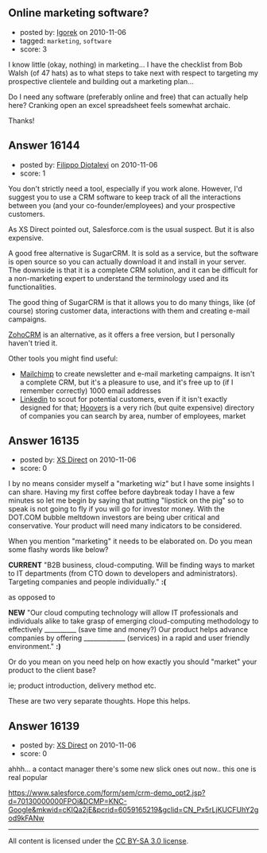 ## Online marketing software?

- posted by: [Igorek](https://stackexchange.com/users/-1/4395-igorek) on 2010-11-06
- tagged: `marketing`, `software`
- score: 3

I know little (okay, nothing) in marketing... I have the checklist from Bob Walsh (of 47 hats) as to what steps to take next with respect to targeting my prospective clientele and building out a marketing plan... 

Do I need any software (preferably online and free) that can actually help here?  Cranking open an excel spreadsheet feels somewhat archaic.

Thanks!


## Answer 16144

- posted by: [Filippo Diotalevi](https://stackexchange.com/users/-1/4482-filippo-diotalevi) on 2010-11-06
- score: 1

<p>You don't strictly need a tool, especially if you work alone. However, I'd suggest you to use a CRM software to keep track of all the interactions between you (and your co-founder/employees) and your prospective customers.</p>

<p>As XS Direct pointed out, Salesforce.com is the usual suspect. But it is also expensive.</p>

<p>A good free alternative is SugarCRM. It is sold as a service, but the software is open source so you can actually download it and install in your server. The downside is that it is a complete CRM solution, and it can be difficult for a non-marketing expert to understand the terminology used and its functionalities. </p>

<p>The good thing of SugarCRM is that it allows you to do many things, like (of course) storing customer data, interactions with them and creating e-mail campaigns.</p>

<p><a href="http://www.zoho.com/crm/zohocrm-pricing.html" rel="nofollow">ZohoCRM</a> is an alternative, as it offers a free version, but I personally haven't tried it.</p>

<p>Other tools you might find useful:</p>

<ul>
<li><a href="http://www.mailchimp.com/-" rel="nofollow">Mailchimp</a> to create newsletter and e-mail marketing campaigns. It isn't a complete CRM, but it's a pleasure to use, and it's free up to (if I remember correctly) 1000 email addresses</li>
<li><a href="http://linkedin.com" rel="nofollow">Linkedin</a> to scout for potential customers, even if it isn't exactly designed for that; <a href="http://www.hoovers.com/" rel="nofollow">Hoovers</a> is a very rich (but quite expensive) directory of companies you can search by area, number of employees, market</li>
</ul>



## Answer 16135

- posted by: [XS Direct](https://stackexchange.com/users/-1/4834-xs-direct) on 2010-11-06
- score: 0

I by no means consider myself a "marketing wiz" but I have some insights I can share. Having my first coffee before daybreak today I have a few minutes so let me begin by saying that putting "lipstick on the pig" so to speak is not going to fly if you will go for investor money. With the DOT.COM bubble meltdown investors are being uber critical and conservative. Your product will need many indicators to be considered.

When you mention "marketing" it needs to be elaborated on. Do you mean some flashy words like below? 

**CURRENT**   "B2B business, cloud-computing. Will be finding ways to market to IT departments (from CTO down to developers and administrators). Targeting companies and people individually."    **:(**

as opposed to

**NEW**   "Our cloud computing technology will allow IT professionals and individuals alike to take grasp of emerging cloud-computing methodology to effectively __________ (save time and money?) Our product helps advance companies by offering _____________ (services) in a rapid and user friendly environment."    **:)**

Or do you mean on you need help on how exactly you should "market" your product to the client base?

ie; product introduction, delivery method etc.

These are two very separate thoughts. Hope this helps.

 




## Answer 16139

- posted by: [XS Direct](https://stackexchange.com/users/-1/4834-xs-direct) on 2010-11-06
- score: 0

ahhh... a contact manager   there's some new slick ones out now..   this one is real popular

https://www.salesforce.com/form/sem/crm-demo_opt2.jsp?d=70130000000FPOi&DCMP=KNC-Google&mkwid=cKIQa2jE&pcrid=6059165219&gclid=CN_Px5rLjKUCFUhY2god9kFANw



---

All content is licensed under the [CC BY-SA 3.0 license](https://creativecommons.org/licenses/by-sa/3.0/).
